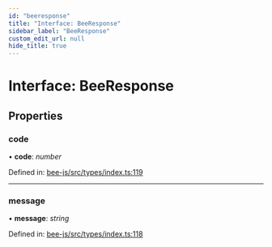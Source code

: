 ```yaml
---
id: "beeresponse"
title: "Interface: BeeResponse"
sidebar_label: "BeeResponse"
custom_edit_url: null
hide_title: true
---
```


# Interface: BeeResponse

## Properties

### code

• **code**: *number*

Defined in: [bee-js/src/types/index.ts:119](https://github.com/ethersphere/bee-js/blob/8087a81/src/types/index.ts#L119)

___

### message

• **message**: *string*

Defined in: [bee-js/src/types/index.ts:118](https://github.com/ethersphere/bee-js/blob/8087a81/src/types/index.ts#L118)
